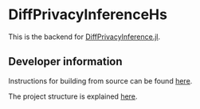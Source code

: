 # DiffPrivacyInferenceHs

This is the backend for [DiffPrivacyInference.jl](https://github.com/DiffMu/DiffPrivacyInference.jl).

## Developer information
Instructions for building from source can be found [here](https://diffmu.github.io/DiffPrivacyInference.jl/stable/getting_started/installation/#From-source).

The project structure is explained [here](https://diffmu.github.io/DiffPrivacyInference.jl/stable/development_notes/project_structure/).



